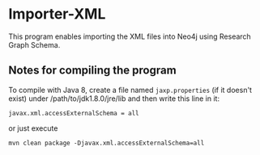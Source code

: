 # Importer-XML
This program enables importing the XML files into Neo4j using Research Graph Schema.


## Notes for compiling the program


To compile with Java 8, create a file named `jaxp.properties` (if it doesn't exist) under /path/to/jdk1.8.0/jre/lib and then write this line in it:

```
javax.xml.accessExternalSchema = all
```

or just execute 

```
mvn clean package -Djavax.xml.accessExternalSchema=all
```
